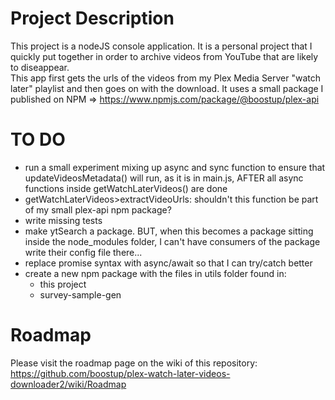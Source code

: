 # Project Description
This project is a nodeJS console application.
It is a personal project that I quickly put together in order to archive videos from YouTube that are likely to diseappear.  
This app first gets the urls of the videos from my Plex Media Server "watch later" playlist and then goes on with the download.
It uses a small package I published on NPM => https://www.npmjs.com/package/@boostup/plex-api

# TO DO
- run a small experiment mixing up async and sync function to ensure that updateVideosMetadata() will run, as it is in main.js, AFTER all async functions inside getWatchLaterVideos() are done
- getWatchLaterVideos>extractVideoUrls: shouldn't this function be part of my small plex-api npm package?
- write missing tests
- make ytSearch a package. BUT, when this becomes a package sitting inside the node_modules folder, I can't have consumers of the package write their config file there...
- replace promise syntax with async/await so that I can try/catch better
- create a new npm package with the files in utils folder found in:
    - this project
    - survey-sample-gen

# Roadmap
Please visit the roadmap page on the wiki of this repository:
https://github.com/boostup/plex-watch-later-videos-downloader2/wiki/Roadmap